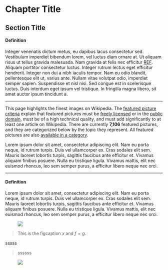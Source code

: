 # Chapter Title

## <a id="sec-1">Section Title</a>

#### <a id="def_a">Definition</a>

Integer venenatis dictum metus, eu dapibus lacus consectetur sed. Vestibulum imperdiet bibendum lorem, vel luctus diam ornare at. Ut aliquam risus ut tellus gravida malesuada. Nam gravida at felis nec efficitur <a class="ref" href="#def_b">REF</a>. Aliquam porttitor consectetur luctus. Integer rutrum lectus eget efficitur hendrerit. Integer non dui a nibh iaculis tempor. Nam eu odio blandit, pellentesque elit ut, varius ante. Nullam vitae volutpat odio, imperdiet semper sapien. Suspendisse et nisl nisi. Sed congue est in scelerisque luctus. Duis interdum eget ipsum vel tristique. In fringilla magna libero, sit amet auctor ipsum tincidunt a.

---

This page highlights the finest images on Wikipedia. The [featured picture criteria](https://en.wikipedia.org/wiki/Wikipedia:Featured_picture_criteria) explain that featured pictures must be [freely licensed](https://en.wikipedia.org/wiki/Free_content) or in the [public domain](https://en.wikipedia.org/wiki/Public_domain), must be of a high technical quality, and must add significantly to at least one article on Wikipedia. There are currently **7,106** featured pictures, and they are categorized below by the topic they represent. All featured pictures are also [available in a category](https://en.wikipedia.org/wiki/Category:Featured_pictures).

Lorem ipsum dolor sit amet, consectetur adipiscing elit. Nam eu porta neque, id rutrum turpis. Duis vel ullamcorper ex. Cras sodales elit sem. Mauris laoreet lobortis turpis, sagittis faucibus ante efficitur et. Vivamus aliquam finibus posuere. Nulla eu tristique ligula. Vivamus mattis, elit nec euismod rhoncus, leo sem semper purus, a efficitur libero neque nec orci.

---

#### <a id="def_b" name="TestNameB">Definition</a>

Lorem ipsum dolor sit amet, consectetur adipiscing elit. Nam eu porta neque, id rutrum turpis. Duis vel ullamcorper ex. Cras sodales elit sem. Mauris laoreet lobortis turpis, sagittis faucibus ante efficitur et. Vivamus aliquam finibus posuere. Nulla eu tristique ligula. Vivamus mattis, elit nec euismod rhoncus, leo sem semper purus, a efficitur libero neque nec orci.

<figure class="mathFigure">
	<img src="https://upload.wikimedia.org/wikipedia/commons/thumb/8/88/Stereographic_projection_in_3D.svg/2560px-Stereographic_projection_in_3D.svg.png">
</figure>

> This is the figcaption $x$ and $f=g$.

sssss

> ssssss



<figure class="mathFigure">
	<img src="https://upload.wikimedia.org/wikipedia/commons/thumb/8/88/Stereographic_projection_in_3D.svg/2560px-Stereographic_projection_in_3D.svg.png">
</figure>







